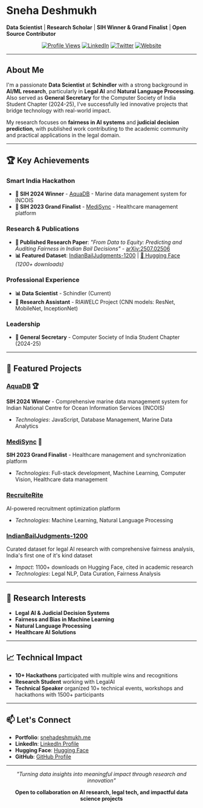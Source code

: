 # Sneha Deshmukh

**Data Scientist** | **Research Scholar** | **SIH Winner & Grand Finalist** | **Open Source Contributor**

<div align="center">

[![Profile Views](https://komarev.com/ghpvc/?username=snehadeshmukh28&label=Profile%20views&color=0e75b6&style=flat)](https://github.com/snehadeshmukh28)
[![LinkedIn](https://img.shields.io/badge/-LinkedIn-blue?style=flat-square&logo=linkedin&logoColor=white)](https://www.linkedin.com/in/snehaadeshmukh/)
[![Twitter](https://img.shields.io/badge/-Twitter-1da1f2?style=flat-square&logo=twitter&logoColor=white)](https://twitter.com/snehdeshmukh)
[![Website](https://img.shields.io/badge/-Portfolio-000000?style=flat-square&logo=vercel&logoColor=white)](https://snehadeshmukh.me)

</div>

---

## About Me

I'm a passionate **Data Scientist** at **Schindler** with a strong background in **AI/ML research**, particularly in **Legal AI** and **Natural Language Processing**. Also served as **General Secretary** for the Computer Society of India Student Chapter (2024-25), I've successfully led innovative projects that bridge technology with real-world impact.

My research focuses on **fairness in AI systems** and **judicial decision prediction**, with published work contributing to the academic community and practical applications in the legal domain.

---

## 🏆 Key Achievements

### **Smart India Hackathon**
- **🥇 SIH 2024 Winner** - [AquaDB](https://github.com/SnehaDeshmukh28/AquaDB) - Marine data management system for INCOIS
- **🥈 SIH 2023 Grand Finalist** - [MediSync](https://github.com/SnehaDeshmukh28/MediSync) - Healthcare management platform

### **Research & Publications**
- **📄 Published Research Paper**: *"From Data to Equity: Predicting and Auditing Fairness in Indian Bail Decisions"* - [arXiv:2507.02506](https://arxiv.org/pdf/2507.02506)
- **📊 Featured Dataset**: [IndianBailJudgments-1200](https://github.com/SnehaDeshmukh28/IndianBailJudgments-1200) | [🤗 Hugging Face](https://huggingface.co/datasets/SnehaDeshmukh/IndianBailJudgments-1200) *(1200+ downloads)*

### **Professional Experience**
- **📊 Data Scientist** - Schindler (Current)
- **🔬 Research Assistant** - RIAWELC Project (CNN models: ResNet, MobileNet, InceptionNet)

### **Leadership**
- **👥 General Secretary** - Computer Society of India Student Chapter (2024-25)

---

## 🚀 Featured Projects

### [AquaDB](https://github.com/SnehaDeshmukh28/AquaDB) 🏆
**SIH 2024 Winner** - Comprehensive marine data management system for Indian National Centre for Ocean Information Services (INCOIS)
- *Technologies*: JavaScript, Database Management, Marine Data Analytics

### [MediSync](https://github.com/SnehaDeshmukh28/MediSync) 🥈
**SIH 2023 Grand Finalist** - Healthcare management and synchronization platform
- *Technologies*: Full-stack development, Machine Learning, Computer Vision, Healthcare data management

### [RecruiteRite](https://github.com/SnehaDeshmukh28/RecruiteRite)
AI-powered recruitment optimization platform
- *Technologies*: Machine Learning, Natural Language Processing

### [IndianBailJudgments-1200](https://github.com/SnehaDeshmukh28/IndianBailJudgments-1200)
Curated dataset for legal AI research with comprehensive fairness analysis, India's first one of it's kind dataset
- *Impact*: 1100+ downloads on Hugging Face, cited in academic research
- *Technologies*: Legal NLP, Data Curation, Fairness Analysis

---

## 🔬 Research Interests

- **Legal AI & Judicial Decision Systems**
- **Fairness and Bias in Machine Learning**
- **Natural Language Processing**
- **Healthcare AI Solutions**

---

## 📈 Technical Impact

- **10+ Hackathons** participated with multiple wins and recognitions
- **Research Student** working with LegalAI
- **Technical Speaker** organized 10+ technical events, workshops and hackathons with 1500+ participants

---

## 📫 Let's Connect

- **Portfolio**: [snehadeshmukh.me](https://snehadeshmukh.me)
- **LinkedIn**: [LinkedIn Profile](https://www.linkedin.com/in/snehaadeshmukh/)
- **Hugging Face**: [Hugging Face](https://huggingface.co/SnehaDeshmukh)
- **GitHub**: [GitHub Profile](https://github.com/SnehaDeshmukh28)

---

<div align="center">

*"Turning data insights into meaningful impact through research and innovation"*

**Open to collaboration on AI research, legal tech, and impactful data science projects**

</div>
